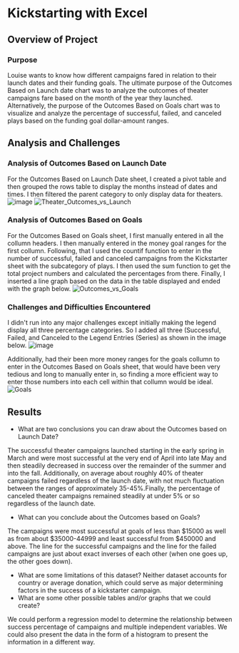 # Kickstarting with Excel

## Overview of Project

### Purpose
Louise wants to know how different campaigns fared in relation to their launch dates and their funding goals. The ultimate purpose of the Outcomes Based on Launch date chart was to analyze the outcomes of theater campaigns fare based on the month of the year they launched. Alternatively, the purpose of the Outcomes Based on Goals chart was to visualize and analyze the percentage of successful, failed, and canceled plays based on the funding goal dollar-amount ranges. 
## Analysis and Challenges
### Analysis of Outcomes Based on Launch Date
For the Outcomes Based on Launch Date sheet, I created a pivot table and then grouped the rows table to display the months instead of dates and times. I then filtered the parent category to only display data for theaters.
![image](https://user-images.githubusercontent.com/70483866/92296970-f2744a00-eeff-11ea-9638-3f97433ad825.png)
![Theater_Outcomes_vs_Launch](https://user-images.githubusercontent.com/70483866/92076647-8a4b2a00-ed80-11ea-9440-04c364615fd3.png)
### Analysis of Outcomes Based on Goals
For the Outcomes Based on Goals sheet, I first manually entered in all the collumn headers. I then manually entered in the money goal ranges for the first collumn. Following, that I used the countif function to enter in the number of successful, failed and canceled campaigns from the Kickstarter sheet with the subcategory of plays. I then used the sum function to get the total project numbers and calculated the percentages from there. Finally, I inserted a line graph based on the data in the table displayed and ended with the graph below.
![Outcomes_vs_Goals](https://user-images.githubusercontent.com/70483866/92076530-52dc7d80-ed80-11ea-85db-f5c5bfca103c.png)
### Challenges and Difficulties Encountered
I didn't run into any major challenges except initially making the legend display all three percentage categories. So I added all three (Successful, Failed, and Canceled to the Legend Entries (Series) as shown in the image below.
![image](https://user-images.githubusercontent.com/70483866/92077114-66d4af00-ed81-11ea-904f-b52d7d59c210.png)

Additionally, had their been more money ranges for the goals collumn to enter in the Outcomes Based on Goals sheet, that would have been very tedious and long to manually enter in, so finding a more efficient way to enter those numbers into each cell within that collumn would be ideal.
![Goals](https://user-images.githubusercontent.com/70483866/92297002-4121e400-ef00-11ea-8169-deee740463ed.png)
## Results

- What are two conclusions you can draw about the Outcomes based on Launch Date?

The successful theater campaigns launched starting in the early spring in March and were most successful at the very end of April into late May and then steadily decreased in    success over the remainder of the summer and into the fall. 
Additionally, on average about roughly 40% of theater campaigns failed regardless of the launch date, with not much fluctuation between the ranges of approximately 35-45%.Finally, the percentage of canceled theater campaigns remained steadily at under 5% or so regardless of the launch date.

- What can you conclude about the Outcomes based on Goals?

The campaigns were most successful at goals of less than $15000 as well as from  about $35000-44999 and least successful from $450000 and above. The line for the successful campaigns and the line for the failed campaigns are just about exact inverses of each other (when one goes up, the other goes down).

- What are some limitations of this dataset?
Neither dataset accounts for country or average donation, which could serve as major determining factors in the success of a kickstarter campaign.
- What are some other possible tables and/or graphs that we could create?

We could perform a regression model to determine the relationship between success percentage of campaigns and multiple independent variables. We could also present the data in the form of a histogram to present the information in a different way.
